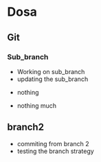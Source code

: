 # Dosa

## Git

### Sub_branch

- Working on sub_branch
- updating the sub_branch


* nothing

* nothing much

## branch2
* commiting from branch 2
* testing the branch strategy
